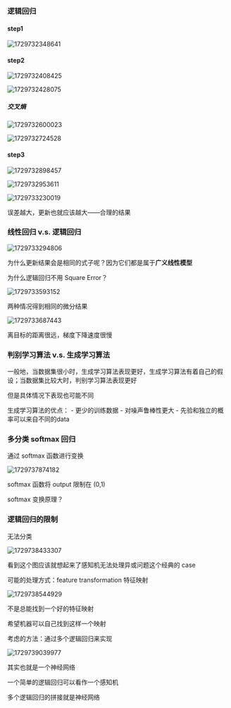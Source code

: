 ### 逻辑回归

#### step1
![1729732348641](image/逻辑回归/1729732348641.png)

#### step2
![1729732408425](image/逻辑回归/1729732408425.png)

![1729732428075](image/逻辑回归/1729732428075.png)

##### 交叉熵

![1729732600023](image/逻辑回归/1729732600023.png)

![1729732724528](image/逻辑回归/1729732724528.png)

#### step3

![1729732898457](image/逻辑回归/1729732898457.png)

![1729732953611](image/逻辑回归/1729732953611.png)

![1729733230019](image/逻辑回归/1729733230019.png)

误差越大，更新也就应该越大——合理的结果

### 线性回归 v.s. 逻辑回归

![1729733294806](image/逻辑回归/1729733294806.png)

为什么更新结果会是相同的式子呢？因为它们都是属于**广义线性模型**

为什么逻辑回归不用 Square Error？

![1729733593152](image/逻辑回归/1729733593152.png)

两种情况得到相同的微分结果

![1729733687443](image/逻辑回归/1729733687443.png)

离目标的距离很远，梯度下降速度很慢

### 判别学习算法 v.s. 生成学习算法

一般地，当数据集很小时，生成学习算法表现更好，生成学习算法有着自己的假设；当数据集比较大时，判别学习算法表现更好

但是具体情况下表现也可能不同

生成学习算法的优点：
    - 更少的训练数据
    - 对噪声鲁棒性更大
    - 先验和独立的概率可以来自不同的data

### 多分类 softmax 回归

通过 softmax 函数进行变换

![1729737874182](image/逻辑回归/1729737874182.png)

softmax 函数将 output 限制在 (0,1)

softmax 变换原理？

### 逻辑回归的限制 

无法分类

![1729738433307](image/逻辑回归/1729738433307.png)

看到这个图应该就想起来了感知机无法处理异或问题这个经典的 case

可能的处理方式：feature transformation 特征映射

![1729738544929](image/逻辑回归/1729738544929.png)

不是总能找到一个好的特征映射

希望机器可以自己找到这样一个映射

考虑的方法：通过多个逻辑回归来实现

![1729739039977](image/逻辑回归/1729739039977.png)

其实也就是一个神经网络

一个简单的逻辑回归可以看作一个感知机

多个逻辑回归的拼接就是神经网络


